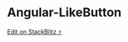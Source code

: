 # Angular-LikeButton

[Edit on StackBlitz ⚡️](https://stackblitz.com/edit/stackblitz-starters-el4dlw)